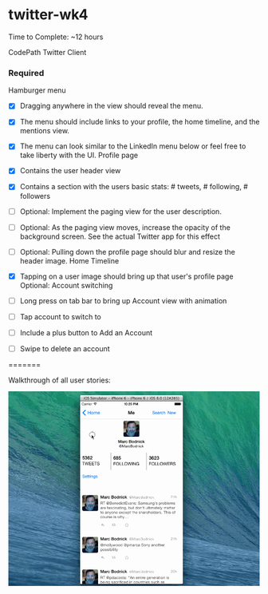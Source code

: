 twitter-wk4
===========
Time to Complete: ~12 hours

CodePath Twitter Client

### Required
Hamburger menu
* [x] Dragging anywhere in the view should reveal the menu.
* [x] The menu should include links to your profile, the home timeline, and the mentions view.
* [x] The menu can look similar to the LinkedIn menu below or feel free to take liberty with the UI.
Profile page
* [x] Contains the user header view
* [x] Contains a section with the users basic stats: # tweets, # following, # followers
* [ ] Optional: Implement the paging view for the user description.
* [ ] Optional: As the paging view moves, increase the opacity of the background screen. See the actual Twitter app for this effect
* [ ] Optional: Pulling down the profile page should blur and resize the header image.
Home Timeline
* [x] Tapping on a user image should bring up that user's profile page
Optional: Account switching
* [ ] Long press on tab bar to bring up Account view with animation
* [ ] Tap account to switch to
* [ ] Include a plus button to Add an Account
* [ ] Swipe to delete an account


=======

Walkthrough of all user stories:

![Video Walkthrough](Assignment4.gif)


